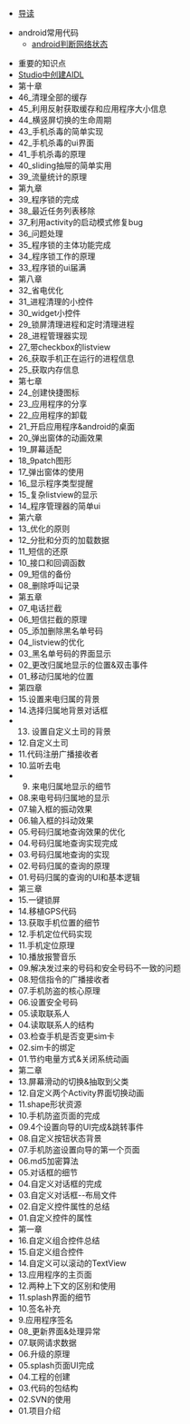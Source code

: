 
* [导读](README.md)


-  android常用代码
    * [android判断网络状态](resource/Android常用代码/android判断网络状态.txt)
* 重要的知识点
* [Studio中创建AIDL](resource/Studio中创建AIDL.md)
* 第十章
* 46_清理全部的缓存
* 45_利用反射获取缓存和应用程序大小信息
* 44_横竖屏切换的生命周期
* 43_手机杀毒的简单实现
* 42_手机杀毒的ui界面
* 41_手机杀毒的原理
* 40_sliding抽屉的简单实用
* 39_流量统计的原理
* 第九章
* 39_程序锁的完成
* 38_最近任务列表移除
* 37_利用activity的启动模式修复bug
* 36_问题处理
* 35_程序锁的主体功能完成
* 34_程序锁工作的原理
* 33_程序锁的ui届满
* 第八章
* 32_省电优化
* 31_进程清理的小控件
* 30_widget小控件
* 29_锁屏清理进程和定时清理进程
* 28_进程管理器实现
* 27_带checkbox的listview
* 26_获取手机正在运行的进程信息
* 25_获取内存信息
* 第七章
* 24_创建快捷图标
* 23_应用程序的分享
* 22_应用程序的卸载
* 21_开启应用程序&android的桌面
* 20_弹出窗体的动画效果
* 19_屏幕适配
* 18_9patch图形
* 17_弹出窗体的使用
* 16_显示程序类型提醒
* 15_复杂listview的显示
* 14_程序管理器的简单ui
* 第六章
* 13_优化的原则
* 12_分批和分页的加载数据
* 11_短信的还原
* 10_接口和回调函数
* 09_短信的备份
* 08_删除呼叫记录
* 第五章
* 07_电话拦截
* 06_短信拦截的原理
* 05_添加删除黑名单号码
* 04_listview的优化
* 03_黑名单号码的界面显示
* 02_更改归属地显示的位置&双击事件
* 01_移动归属地的位置
* 第四章
* 15.设置来电归属的背景
* 14.选择归属地背景对话框
* 13. 设置自定义土司的背景
* 12.自定义土司
* 11.代码注册广播接收者
* 10.监听去电
* 09. 来电归属地显示的细节
* 08.来电号码归属地的显示
* 07.输入框的振动效果
* 06.输入框的抖动效果
* 05.号码归属地查询效果的优化
* 04.号码归属地查询实现完成
* 03.号码归属地查询的实现
* 02.号码归属的查询的原理
* 01.号码归属的查询的UI和基本逻辑
* 第三章
* 15.一键锁屏
* 14.移植GPS代码
* 13.获取手机位置的细节
* 12.手机定位代码实现
* 11.手机定位原理
* 10.播放报警音乐
* 09.解决发过来的号码和安全号码不一致的问题
* 08.短信指令的广播接收者
* 07.手机防盗的核心原理
* 06.设置安全号码
* 05.读取联系人
* 04.读取联系人的结构
* 03.检查手机是否变更sim卡
* 02.sim卡的绑定
* 01.节约电量方式&关闭系统动画
* 第二章
* 13.屏幕滑动的切换&抽取到父类
* 12.自定义两个Activity界面切换动画
* 11.shape形状资源
* 10.手机防盗页面的完成
* 09.4个设置向导的UI完成&跳转事件
* 08.自定义按钮状态背景
* 07.手机防盗设置向导的第一个页面
* 06.md5加密算法
* 05.对话框的细节
* 04.自定义对话框的完成
* 03.自定义对话框--布局文件
* 02.自定义控件属性的总结
* 01.自定义控件的属性
* 第一章
* 16.自定义组合控件总结
* 15.自定义组合控件
* 14.自定义可以滚动的TextView
* 13.应用程序的主页面
* 12.两种上下文的区别和使用
* 11.splash界面的细节
* 10.签名补充
* 9.应用程序签名
* 08_更新界面&处理异常
* 07.联网请求数据
* 06.升级的原理
* 05.splash页面UI完成
* 04.工程的创建
* 03.代码的包结构
* 02.SVN的使用
* 01.项目介绍




